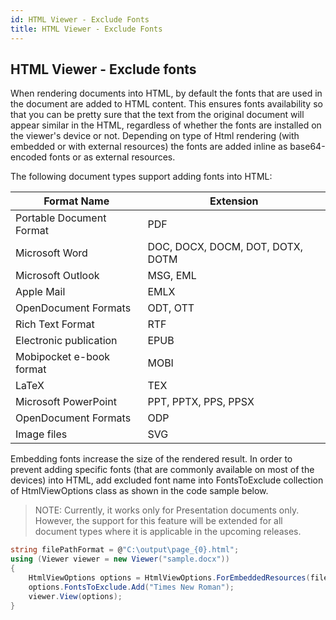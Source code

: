```yaml
---
id: HTML Viewer - Exclude Fonts
title: HTML Viewer - Exclude Fonts
---
```


## HTML Viewer - Exclude fonts

When rendering documents into HTML, by default the fonts that are used in the document are added to HTML content. This ensures fonts availability so that you can be pretty sure that the text from the original document will appear similar in the HTML, regardless of whether the fonts are installed on the viewer's device or not. Depending on type of Html rendering (with embedded or with external resources) the fonts are added inline as base64-encoded fonts or as external resources. 

The following document types support adding fonts into HTML:

Format Name | Extension
------------|----------
Portable Document Format | PDF
Microsoft Word | DOC, DOCX, DOCM, DOT, DOTX, DOTM
Microsoft Outlook | MSG, EML
Apple Mail | EMLX
OpenDocument Formats | ODT, OTT
Rich Text Format | RTF
Electronic publication | EPUB
Mobipocket e-book format | MOBI
LaTeX | TEX
Microsoft PowerPoint | PPT, PPTX, PPS, PPSX
OpenDocument Formats | ODP
Image files | SVG

Embedding fonts increase the size of the rendered result. In order to prevent adding specific fonts (that are commonly available on most of the devices) into HTML, add excluded font name into FontsToExclude collection of HtmlViewOptions class as shown in the code sample below. 

> NOTE:  Currently, it works only for Presentation documents only. However, the support for this feature will be extended for all document types where it is applicable in the upcoming releases.

```CS
string filePathFormat = @"C:\output\page_{0}.html";
using (Viewer viewer = new Viewer("sample.docx"))
{
    HtmlViewOptions options = HtmlViewOptions.ForEmbeddedResources(filePathFormat);
    options.FontsToExclude.Add("Times New Roman");
    viewer.View(options);
}
```